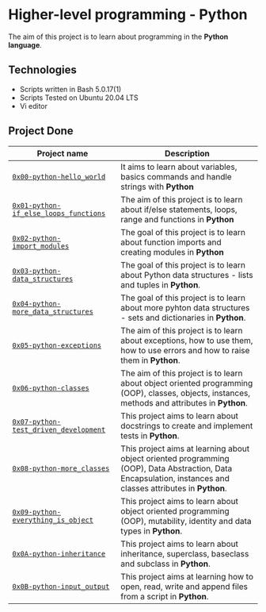 # Higher-level programming - Python

The aim of this project is to learn about programming in the **Python language**.

## Technologies
* Scripts written in Bash 5.0.17(1)
* Scripts Tested on Ubuntu 20.04 LTS
* Vi editor

## Project Done

| Project name | Description |
| ------------ | ----------- |
| [`0x00-python-hello_world`](https://github.com/ayub-kimani/alx-higher_level_programming/tree/master/0x00-python-hello_world) | It aims to learn about variables, basics commands and handle strings with **Python** |
| [`0x01-python-if_else_loops_functions`](https://github.com/ayub-kimani/alx-higher_level_programming/tree/master/0x01-python-if_else_loops_functions) | The aim of this project is to learn about if/else statements, loops, range and functions in **Python** |
| [`0x02-python-import_modules`](https://github.com/ayub-kimani/alx-higher_level_programming/tree/master/0x02-python-import_modules) | The goal of this project is to learn about function imports and creating modules in **Python** |
| [`0x03-python-data_structures`](https://github.com/ayub-kimani/alx-higher_level_programming/tree/master/0x03-python-data_structures) | The goal of this project is to learn about Python data structures - lists and tuples in **Python**. |
| [`0x04-python-more_data_structures`](https://github.com/ayub-kimani/alx-higher_level_programming/tree/master/0x04-python-more_data_structures) | The goal of this project is to learn about more pyhton data structures - sets and dictionaries in **Python**. |
| [`0x05-python-exceptions`](https://github.com/ayub-kimani/alx-higher_level_programming/tree/master/0x05-python-exceptions) | The aim of this project is to learn about exceptions, how to use them, how to use errors and how to raise them in **Python**. |
| [`0x06-python-classes`](https://github.com/ayub-kimani/alx-higher_level_programming/tree/master/0x06-python-classes) | The aim of this project is to learn about object oriented programming (OOP), classes, objects, instances, methods and attributes in **Python**. |
| [`0x07-python-test_driven_development`](https://github.com/ayub-kimani/alx-higher_level_programming/tree/master/0x07-python-test_driven_development) | This project aims to learn about docstrings to create and implement tests in **Python**. |
| [`0x08-python-more_classes`](https://github.com/ayub-kimani/alx-higher_level_programming/tree/master/0x08-python-more_classes) | This project aims at learning about object oriented programming (OOP), Data Abstraction, Data Encapsulation, instances and classes attributes in **Python**. |
| [`0x09-python-everything_is_object`](https://github.com/ayub-kimani/alx-higher_level_programming/tree/master/0x09-python-everything_is_object) | This project aims to learn about object oriented programming (OOP), mutability, identity and data types in **Python**. |
| [`0x0A-python-inheritance`](https://github.com/ayub-kimani/alx-higher_level_programming/tree/master/0x0A-python-inheritance) | This project aims to learn about inheritance, superclass, baseclass and subclass in **Python**. |
| [`0x0B-python-input_output`](https://github.com/ayub-kimani/alx-higher_level_programming/tree/master/0x0B-python-input_output) | This project aims at learning how to open, read, write and append files from a script in **Python**. |
